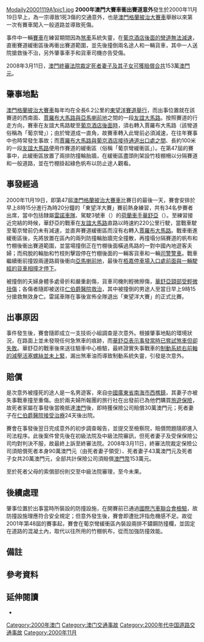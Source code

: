 [Modaily20001119A1pic1.jpg](https://zh.wikipedia.org/wiki/File:Modaily20001119A1pic1.jpg "fig:Modaily20001119A1pic1.jpg")
**2000年澳門大賽車衝出賽道意外**發生於2000年11月19日早上，為一宗導致1死3傷的交通意外，也是[澳門格蘭披治大賽車](../Page/澳門格蘭披治大賽車.md "wikilink")舉辦以來第一次有賽車闖入一般道路並導致死傷。

事件中一輛[賽車](../Page/賽車.md "wikilink")在練習期間因為[煞車](../Page/煞車.md "wikilink")系統失靈，在[葡京酒店後面的彎道無法減速](https://zh.wikipedia.org/wiki/葡京酒店 "wikilink")，直衝賽道緩衝區後再衝出賽道範圍，並先後撞倒兩名途人和一輛貨車，其中一人送院搶救後不治，另外肇事車手和貨車司機亦告受傷。

2008年3月11日，[澳門終審法院裁定死者妻子及其子女可獲賠償合共](https://zh.wikipedia.org/wiki/澳門終審法院 "wikilink")153萬[澳門元](https://zh.wikipedia.org/wiki/澳門元 "wikilink")。

## 肇事地點

[澳門格蘭披治大賽車](../Page/澳門格蘭披治大賽車.md "wikilink")每年均在全長6.2公里的[東望洋賽道舉行](https://zh.wikipedia.org/wiki/東望洋賽道 "wikilink")，而出事位置就在該賽道的西南面、[賈羅布大馬路與](https://zh.wikipedia.org/wiki/賈羅布大馬路 "wikilink")[亞馬喇前地](../Page/亞馬喇前地.md "wikilink")之間的一段[友誼大馬路](../Page/友誼大馬路.md "wikilink")。<span id="%EF%BC%A3%EF%BC%A4%EF%BC%A9%EF%BC%B0%EF%BC%91%EF%BC%95%EF%BC%90">按照賽道的行走方向，</span>賽車在友誼大馬路駛至[葡京酒店後面時](https://zh.wikipedia.org/wiki/葡京酒店 "wikilink")，須右轉入賈羅布大馬路（該彎道俗稱為「葡京彎」）；由於彎道成一直角，故賽車轉入此彎前必須減速，在往年賽事中也時常發生事故；而[賈羅布大馬路與](https://zh.wikipedia.org/wiki/賈羅布大馬路 "wikilink")[葡京酒店接待通道出口處之間](https://zh.wikipedia.org/wiki/葡京酒店 "wikilink")、長約100米的一段[友誼大馬路](../Page/友誼大馬路.md "wikilink")便用作賽道的緩衝區（俗稱「葡京彎緩衝區」）。在第47屆的賽事中，此緩衝區放置了兩排防撞輪胎牆，在緩衝區盡頭則架設竹枝棚柵以分隔賽道和一般道路，並在竹棚掛起綠色帆布以防止途人觀看。

## 事發經過

2000年11月19日，即第47屆[澳門格蘭披治大賽車](../Page/澳門格蘭披治大賽車.md "wikilink")比賽日的最後一天，賽會安排於早上8時15分進行為時20分鐘的「東望洋大賽」賽前熱身練習，共有34名參賽者出席，當中包括隸屬[雷諾車隊](https://zh.wikipedia.org/wiki/雷諾 "wikilink")、駕駛3號車（）的[荷蘭車手](https://zh.wikipedia.org/wiki/荷蘭 "wikilink")[華舒亞](https://zh.wikipedia.org/wiki/華舒亞 "wikilink")（）。至練習接近完結的時候，華舒亞的戰車在[友誼大馬路](../Page/友誼大馬路.md "wikilink")直路以時速約220公里行駛，當戰車駛至葡京彎前仍未有減速，並直奔賽道緩衝區而沒有右轉入[賈羅布大馬路](https://zh.wikipedia.org/wiki/賈羅布大馬路 "wikilink")。戰車衝進緩衝區後，先將放置在區內的兩列防撞輪胎牆完全撞散，再撞塌分隔賽道的帆布和竹棚後衝出賽道範圍，並當場撞倒正在竹棚後面橫過馬路的一對中國內地遊客夫婦；而飛脫的輪胎和竹枝則擊毀停在竹棚後面的一輛客貨車和一輛[司警警車](https://zh.wikipedia.org/wiki/司警 "wikilink")。戰車繼續衝前撞毀兩邊路肩後衝向[亞馬喇前地](../Page/亞馬喇前地.md "wikilink")，最後在[栢嘉停車場入口處前面與一輛駛經的貨車相撞才停下](https://zh.wikipedia.org/wiki/栢嘉停車場 "wikilink")。

被撞倒的夫婦身體多處骨折和嚴重創傷，貨車司機則輕微擦傷，[華舒亞頸部受輕微扭傷](https://zh.wikipedia.org/wiki/華舒亞 "wikilink")；<span id="%EF%BC%A3%EF%BC%A4%EF%BC%A9%EF%BC%B0%EF%BC%91%EF%BC%95%EF%BC%90">各傷者隨即被送往[仁伯爵醫院救治](https://zh.wikipedia.org/wiki/仁伯爵醫院 "wikilink")，其中被撞倒的男途人至當日早上9時15分搶救無效身亡。</span>雷諾車隊在事後宣佈全隊退出「東望洋大賽」的正式比賽。

## 出事原因

事件發生後，賽會隨即成立一支技術小組調查是次意外。根據肇事地點的環境狀況，在路面上並未發現任何急煞車的痕跡，而[華舒亞表示事發當時已嘗試煞車但卻失敗](https://zh.wikipedia.org/wiki/華舒亞 "wikilink")。華舒亞的戰車後來送往驗車中心檢驗，最終證實失事戰車的[制動系統右前軸的減壓活塞螺絲並未上緊](https://zh.wikipedia.org/wiki/制動系統 "wikilink")，漏出煞車油而導致制動系統失靈，引發是次意外。

## 賠償

是次意外被撞死的途人是一名男遊客，<span id="%EF%BC%A3%EF%BC%A4%EF%BC%A9%EF%BC%B0%EF%BC%91%EF%BC%95%EF%BC%90">來自[中國](../Page/中國.md "wikilink")[廣東省](https://zh.wikipedia.org/wiki/廣東省 "wikilink")[南海市](https://zh.wikipedia.org/wiki/南海區 "wikilink")[西樵鎮](https://zh.wikipedia.org/wiki/西樵鎮 "wikilink")，其妻子亦被失事戰車撞至重傷</span>。由於兩夫婦所報團的旅行社在出發前已為他們購買[旅遊保險](https://zh.wikipedia.org/wiki/旅遊保險 "wikilink")，故死者家屬在事發後當晚抵達[澳門](../Page/澳門.md "wikilink")後，即時獲保險公司賠償30萬澳門元；死者妻子在[仁伯爵醫院接受治療](https://zh.wikipedia.org/wiki/仁伯爵醫院 "wikilink")24天後出院。

賽會在事發後翌日完成意外的初步調查報告，並提交至檢察院，賠償問題隨即進入司法程序。此後案件曾先後在初級法院及中級法院審訊，但死者妻子及受保保險公司均對判決不服，故最終上訴至終審法院。2008年3月11日，終審法院裁定保險公司須賠償死者本身90萬澳門元（由死者妻子領受）、死者妻子43萬澳門元及死者子女共20萬澳門元，全部共計保險公司須賠償[澳門幣](https://zh.wikipedia.org/wiki/澳門幣 "wikilink")153萬元。

至於死者父母的索償部份則交至中級法院審理，至今未果。<font color="#FFFFFF" id="%EF%BC%A3%EF%BC%A4%EF%BC%A9%EF%BC%B0%EF%BC%91%EF%BC%95%EF%BC%90"></font>

## 後續處理

肇事位置於出事當時所裝設的防撞設施，在開賽前已通過[國際汽車聯合會檢驗](https://zh.wikipedia.org/wiki/國際汽車聯合會 "wikilink")，故防撞設施理應符合安全規定；但意外發生後，賽會即遭批評指危機感不足。故從2001年第48屆的賽事起，賽會在葡京彎緩衝區內裝設兩排不鏽鋼防撞欄，<font color="#FFFFFF" id="%EF%BC%A3%EF%BC%A4%EF%BC%A9%EF%BC%B0%EF%BC%91%EF%BC%95%EF%BC%90"></font>並固定在道路的混凝土內，取代以往所用的竹棚帆布，從而加強防撞效能。

## 備註

## 參考資料

## 延伸閱讀

  -
[Category:2000年澳门](https://zh.wikipedia.org/wiki/Category:2000年澳门 "wikilink")
[Category:澳门交通事故](https://zh.wikipedia.org/wiki/Category:澳门交通事故 "wikilink")
[Category:2000年代中国道路交通事故](https://zh.wikipedia.org/wiki/Category:2000年代中国道路交通事故 "wikilink")
[Category:2000年11月](https://zh.wikipedia.org/wiki/Category:2000年11月 "wikilink")